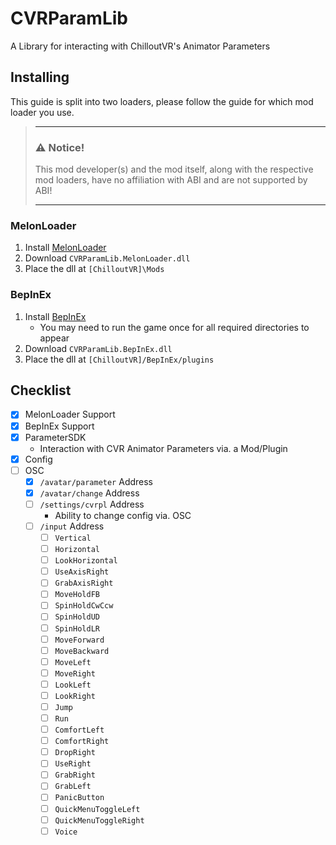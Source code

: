 # CVRParamLib
A Library for interacting with ChilloutVR's Animator Parameters

## Installing

This guide is split into two loaders, please follow the guide for which mod loader you use.

> ___
> ### ⚠️ **Notice!**
> 
> This mod developer(s) and the mod itself, along with the respective mod loaders, have no affiliation with ABI and are not supported by ABI!
> ___

### MelonLoader

1. Install [MelonLoader](https://github.com/LavaGang/MelonLoader)
2. Download `CVRParamLib.MelonLoader.dll`
3. Place the dll at `[ChilloutVR]\Mods`

### BepInEx

1. Install [BepInEx](https://github.com/BepInEx/BepInEx)
    + You may need to run the game once for all required directories to appear
2. Download `CVRParamLib.BepInEx.dll`
3. Place the dll at `[ChilloutVR]/BepInEx/plugins`

## Checklist

- [X] MelonLoader Support
- [X] BepInEx Support
- [X] ParameterSDK
  + Interaction with CVR Animator Parameters via. a Mod/Plugin
- [X] Config
- [ ] OSC
  - [X] `/avatar/parameter` Address
  - [X] `/avatar/change` Address
  - [ ] `/settings/cvrpl` Address
    + Ability to change config via. OSC
  - [ ] `/input` Address
    - [ ] `Vertical`
    - [ ] `Horizontal`
    - [ ] `LookHorizontal`
    - [ ] `UseAxisRight`
    - [ ] `GrabAxisRight`
    - [ ] `MoveHoldFB`
    - [ ] `SpinHoldCwCcw`
    - [ ] `SpinHoldUD`
    - [ ] `SpinHoldLR`
    - [ ] `MoveForward`
    - [ ] `MoveBackward`
    - [ ] `MoveLeft`
    - [ ] `MoveRight`
    - [ ] `LookLeft`
    - [ ] `LookRight`
    - [ ] `Jump`
    - [ ] `Run`
    - [ ] `ComfortLeft`
    - [ ] `ComfortRight`
    - [ ] `DropRight`
    - [ ] `UseRight`
    - [ ] `GrabRight`
    - [ ] `GrabLeft`
    - [ ] `PanicButton`
    - [ ] `QuickMenuToggleLeft`
    - [ ] `QuickMenuToggleRight`
    - [ ] `Voice`

